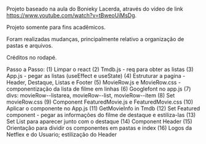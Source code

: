 Projeto baseado na aula do Bonieky Lacerda, através do vídeo de link https://www.youtube.com/watch?v=tBweoUiMsDg.

Projeto somente para fins acadêmicos.

Foram realizadas mudanças, principalmente relativo a organização de pastas e arquivos.

Créditos no rodapé.

Passo a Passo:
(1) Limpar o react
(2) Tmdb.js - req para obter as listas
(3) App.js - pegar as listas (useEffect e useState)
(4) Estruturar a pagina - Header, Destaque, Listas e Footer
(5) MovieRow.js e MovieRow.css - componentização da lista de filme em linhas
(6) Googlefont no app.js
(7) divs: movieRow--listarea, movieRow--list, movieRow--item
(8) Set movieRow.css
(9) Component FeaturedMovie.js e FeaturedMovie.css
(10) Aplicar o componente no App.js
(11) GetMovieInfo in Tmdb
(12) Set Featured component - pegar as informações do filme de destaque e estiliza-las
(13) Set List para aparecer junto com o destaque
(14) Component Header 
(15) Orientação para dividir os componentes em pastas e index
(16) Logos da Netflex e do Usuario; estilização do Header

